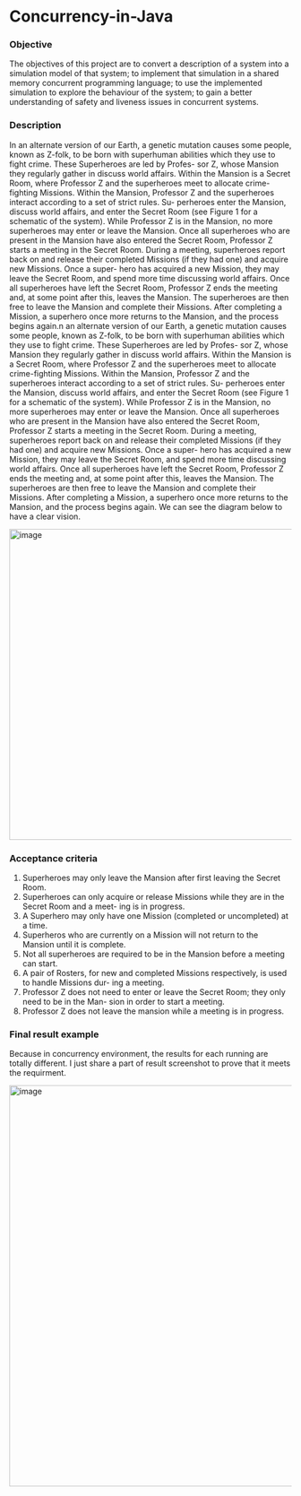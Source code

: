 # Concurrency-in-Java

### Objective
The objectives of this project are to convert a description of a system into a simulation model of that system; to implement that simulation in a shared memory concurrent programming language; to use the implemented simulation to explore the behaviour of the system; to gain a better understanding of safety and liveness issues in concurrent systems.

### Description
In an alternate version of our Earth, a genetic mutation causes some people, known as Z-folk, to be
born with superhuman abilities which they use to fight crime. These Superheroes are led by Profes-
sor Z, whose Mansion they regularly gather in discuss world affairs. Within the Mansion is a Secret
Room, where Professor Z and the superheroes meet to allocate crime-fighting Missions.
Within the Mansion, Professor Z and the superheroes interact according to a set of strict rules. Su-
perheroes enter the Mansion, discuss world affairs, and enter the Secret Room (see Figure 1 for a
schematic of the system). While Professor Z is in the Mansion, no more superheroes may enter or
leave the Mansion. Once all superheroes who are present in the Mansion have also entered the Secret
Room, Professor Z starts a meeting in the Secret Room. During a meeting, superheroes report back
on and release their completed Missions (if they had one) and acquire new Missions. Once a super-
hero has acquired a new Mission, they may leave the Secret Room, and spend more time discussing
world affairs. Once all superheroes have left the Secret Room, Professor Z ends the meeting and, at
some point after this, leaves the Mansion. The superheroes are then free to leave the Mansion and
complete their Missions. After completing a Mission, a superhero once more returns to the Mansion,
and the process begins again.n an alternate version of our Earth, a genetic mutation causes some people, known as Z-folk, to be
born with superhuman abilities which they use to fight crime. These Superheroes are led by Profes-
sor Z, whose Mansion they regularly gather in discuss world affairs. Within the Mansion is a Secret
Room, where Professor Z and the superheroes meet to allocate crime-fighting Missions.
Within the Mansion, Professor Z and the superheroes interact according to a set of strict rules. Su-
perheroes enter the Mansion, discuss world affairs, and enter the Secret Room (see Figure 1 for a
schematic of the system). While Professor Z is in the Mansion, no more superheroes may enter or
leave the Mansion. Once all superheroes who are present in the Mansion have also entered the Secret
Room, Professor Z starts a meeting in the Secret Room. During a meeting, superheroes report back
on and release their completed Missions (if they had one) and acquire new Missions. Once a super-
hero has acquired a new Mission, they may leave the Secret Room, and spend more time discussing
world affairs. Once all superheroes have left the Secret Room, Professor Z ends the meeting and, at
some point after this, leaves the Mansion. The superheroes are then free to leave the Mansion and
complete their Missions. After completing a Mission, a superhero once more returns to the Mansion,
and the process begins again.
We can see the diagram below to have a clear vision.


<img width="555" alt="image" src="https://user-images.githubusercontent.com/111235521/229538033-6f359aec-fad1-4ad5-a8d7-bf59c70b815e.png">



### Acceptance criteria
1. Superheroes may only leave the Mansion after first leaving the Secret Room.
2. Superheroes can only acquire or release Missions while they are in the Secret Room and a meet-
ing is in progress.
3. A Superhero may only have one Mission (completed or uncompleted) at a time.
4. Superheros who are currently on a Mission will not return to the Mansion until it is complete.
5. Not all superheroes are required to be in the Mansion before a meeting can start.
6. A pair of Rosters, for new and completed Missions respectively, is used to handle Missions dur-
ing a meeting.
7. Professor Z does not need to enter or leave the Secret Room; they only need to be in the Man-
sion in order to start a meeting.
8. Professor Z does not leave the mansion while a meeting is in progress.

### Final result example
Because in concurrency environment, the results for each running are totally different. I just share a part of result screenshot to prove that it meets the requirment.

<img width="716" alt="image" src="https://user-images.githubusercontent.com/111235521/229539970-30b3f1c3-dbcd-4dfa-a4c2-27e863ff4f9c.png">
